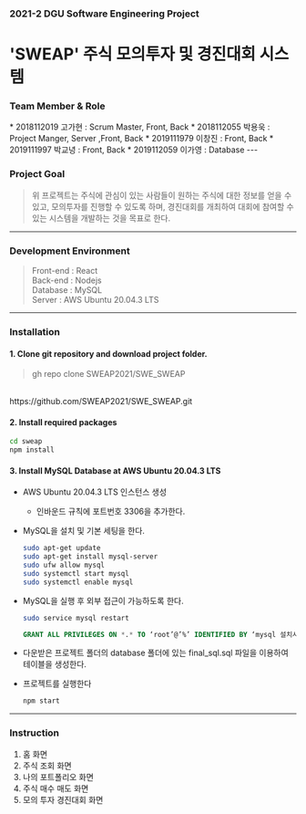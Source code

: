 <h3> 2021-2 DGU Software Engineering Project </h3>
<h1> 'SWEAP' 주식 모의투자 및 경진대회 시스템</h1>

<h3> Team Member & Role</h3>
* 2018112019 고가현 : Scrum Master, Front, Back
* 2018112055 박용욱 : Project Manger, Server ,Front, Back
* 2019111979 이창진 : Front, Back
* 2019111997 박교녕 : Front, Back
* 2019112059 이가영 : Database
---

### Project Goal
> 위 프로젝트는 주식에 관심이 있는 사람들이 원하는 주식에 대한 정보를 얻을 수 있고,
모의투자를 진행할 수 있도록 하며, 경진대회를 개최하여 대회에 참여할 수 있는 시스템을 개발하는 것을 목표로 한다.

---
### Development Environment
> Front-end : React<br>
Back-end : Nodejs<br>
Database : MySQL<br>
Server : AWS Ubuntu 20.04.3 LTS
  
---
### Installation

#### 1. Clone git repository and download project folder.
>gh repo clone SWEAP2021/SWE_SWEAP
<br>
https://github.com/SWEAP2021/SWE_SWEAP.git
<br>

#### 2. Install required packages 
```sh
cd sweap
npm install
```

#### 3. Install MySQL Database at AWS Ubuntu 20.04.3 LTS

- AWS Ubuntu 20.04.3 LTS 인스턴스 생성
    - 인바운드 규칙에 포트번호 3306을 추가한다.

- MySQL을 설치 및 기본 세팅을 한다.
    ```sh
    sudo apt-get update
    sudo apt-get install mysql-server
    sudo ufw allow mysql
    sudo systemctl start mysql
    sudo systemctl enable mysql
    ```

- MySQL을 실행 후 외부 접근이 가능하도록 한다.
    ```sh
    sudo service mysql restart
    ```
    ```SQL
    GRANT ALL PRIVILEGES ON *.* TO ‘root’@’%’ IDENTIFIED BY ‘mysql 설치시 최초 설정 비밀번호';
    ```
- 다운받은 프로젝트 폴더의 database 폴더에 있는 final_sql.sql 파일을 이용하여 테이블을 생성한다.

- 프로젝트를 실행한다
    ```sh
    npm start 
    ```
 
---
### Instruction
1. 홈 화면 
2. 주식 조회 화면
3. 나의 포트폴리오 화면
4. 주식 매수 매도 화면
5. 모의 투자 경진대회 화면
